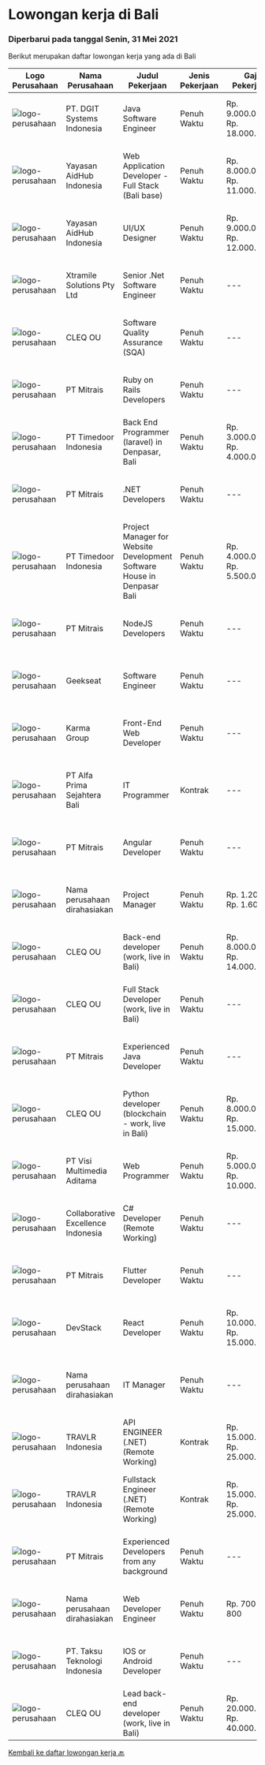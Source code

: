 
  # Lowongan kerja di Bali

  ### Diperbarui pada tanggal Senin, 31 Mei 2021

  Berikut merupakan daftar lowongan kerja yang ada di Bali

  |Logo Perusahaan | Nama Perusahaan | Judul Pekerjaan | Jenis Pekerjaan | Gaji Pekerjaan | Lokasi | Deskripsi | Tanggal diunggah | Pranala |
  | -------------- | --------------- | --------------- | --------- | --------- | -------------- | ------- | ----------- | ----------- |
  |![logo-perusahaan](https://image-service-cdn.seek.com.au/e93bc75036be941b9c3ff3a55670cb236457b0c4/ee4dce1061f3f616224767ad58cb2fc751b8d2dc)|PT. DGIT Systems Indonesia|Java Software Engineer|Penuh Waktu|Rp. 9.000.000-Rp. 18.000.000|Badung|We are looking for a talented Java engineer to join an experienced team of engineers working on our flagship to work remotely for our...|Senin, 31 Mei 2021|https://www.jobstreet.co.id/id/job/java-software-engineer-3542502?token=0~34e136d9-9bf8-4f16-b167-184ed6290f3d&sectionRank=1&jobId=jobstreet-id-job-3542502|
|![logo-perusahaan](https://image-service-cdn.seek.com.au/9b692f209622949279e729a0faf85c537e22289b/ee4dce1061f3f616224767ad58cb2fc751b8d2dc)|Yayasan AidHub Indonesia|Web Application Developer - Full Stack (Bali base)|Penuh Waktu|Rp. 8.000.000-Rp. 11.000.000|Kuta|Responsibilities: This role will report to the IT Manager Candidate must be able to manage the complete software development process of the our...|Minggu, 30 Mei 2021|https://www.jobstreet.co.id/id/job/web-application-developer-full-stack-bali-base-3534843?token=0~34e136d9-9bf8-4f16-b167-184ed6290f3d&sectionRank=2&jobId=jobstreet-id-job-3534843|
|![logo-perusahaan](https://image-service-cdn.seek.com.au/9b692f209622949279e729a0faf85c537e22289b/ee4dce1061f3f616224767ad58cb2fc751b8d2dc)|Yayasan AidHub Indonesia|UI/UX Designer|Penuh Waktu|Rp. 9.000.000-Rp. 12.000.000|Badung|Duties and Responsibilities  This role will report to the AidHub IT Manager    Create and maintain AidHub logo and branding manual and identity Design...|Minggu, 30 Mei 2021|https://www.jobstreet.co.id/id/job/ui-ux-designer-3534783?token=0~34e136d9-9bf8-4f16-b167-184ed6290f3d&sectionRank=3&jobId=jobstreet-id-job-3534783|
|![logo-perusahaan](https://image-service-cdn.seek.com.au/886dbb766c5bd832cea6f1bb5b5374b094ca8917/ee4dce1061f3f616224767ad58cb2fc751b8d2dc)|Xtramile Solutions Pty Ltd|Senior .Net Software Engineer|Penuh Waktu|---|Bali|Innovative job opportunity offering a high salary package, attractive bonus remuneration and full remote working arrangement.This role will help...|Sabtu, 29 Mei 2021|https://www.jobstreet.co.id/id/job/senior-net-software-engineer-3533449?token=0~34e136d9-9bf8-4f16-b167-184ed6290f3d&sectionRank=4&jobId=jobstreet-id-job-3533449|
|![logo-perusahaan](https://image-service-cdn.seek.com.au/83f6c0a379be672bd3733ebae34ee48ae48afc54/ee4dce1061f3f616224767ad58cb2fc751b8d2dc)|CLEQ OU|Software Quality Assurance (SQA)|Penuh Waktu|---|Badung|About ItsavirusItsavirus is a software company with offices in Bali, Singapore and Amsterdam. With a relative small group of people, we work on great...|Kamis, 27 Mei 2021|https://www.jobstreet.co.id/id/job/software-quality-assurance-sqa-3529495?token=0~34e136d9-9bf8-4f16-b167-184ed6290f3d&sectionRank=5&jobId=jobstreet-id-job-3529495|
|![logo-perusahaan](https://image-service-cdn.seek.com.au/873c75fc9ed6df00967320d343e4e2a794129d8b/ee4dce1061f3f616224767ad58cb2fc751b8d2dc)|PT Mitrais|Ruby on Rails Developers|Penuh Waktu|---|Bali|Build your Career with Mitrais ! We're urgently looking for experienced Ruby On Rails  Developers to be part of our team for an immediate...|Kamis, 27 Mei 2021|https://www.jobstreet.co.id/id/job/ruby-on-rails-developers-3529360?token=0~34e136d9-9bf8-4f16-b167-184ed6290f3d&sectionRank=6&jobId=jobstreet-id-job-3529360|
|![logo-perusahaan](https://image-service-cdn.seek.com.au/9f2111bf08df94f0ea97d6b9f360a4952c081dc6/ee4dce1061f3f616224767ad58cb2fc751b8d2dc)|PT Timedoor Indonesia|Back End Programmer (laravel) in Denpasar, Bali|Penuh Waktu|Rp. 3.000.000-Rp. 4.000.000|Denpasar|If you want to develop yourself, Timedoor is one of the best places to start your career. Our team comes from various cultures. We welcome young...|Rabu, 26 Mei 2021|https://www.jobstreet.co.id/id/job/back-end-programmer-laravel-in-denpasar-bali-3528535?token=0~34e136d9-9bf8-4f16-b167-184ed6290f3d&sectionRank=7&jobId=jobstreet-id-job-3528535|
|![logo-perusahaan](https://image-service-cdn.seek.com.au/873c75fc9ed6df00967320d343e4e2a794129d8b/ee4dce1061f3f616224767ad58cb2fc751b8d2dc)|PT Mitrais|.NET Developers|Penuh Waktu|---|Denpasar|Build your Career with Mitrais !  We're looking for experienced .NET Software Engineers to be part of our team.  What will you be doing ?  Coding high...|Kamis, 27 Mei 2021|https://www.jobstreet.co.id/id/job/net-developers-3529365?token=0~34e136d9-9bf8-4f16-b167-184ed6290f3d&sectionRank=8&jobId=jobstreet-id-job-3529365|
|![logo-perusahaan](https://image-service-cdn.seek.com.au/9f2111bf08df94f0ea97d6b9f360a4952c081dc6/ee4dce1061f3f616224767ad58cb2fc751b8d2dc)|PT Timedoor Indonesia|Project Manager for Website Development Software House in Denpasar Bali|Penuh Waktu|Rp. 4.000.000-Rp. 5.500.000|Bali|If you want to grow up yourself, Timedoor is one of the best places for your career. Our team has come from various culture. We welcome young people...|Rabu, 26 Mei 2021|https://www.jobstreet.co.id/id/job/project-manager-for-website-development-software-house-in-denpasar-bali-3530056?token=0~34e136d9-9bf8-4f16-b167-184ed6290f3d&sectionRank=9&jobId=jobstreet-id-job-3530056|
|![logo-perusahaan](https://image-service-cdn.seek.com.au/873c75fc9ed6df00967320d343e4e2a794129d8b/ee4dce1061f3f616224767ad58cb2fc751b8d2dc)|PT Mitrais|NodeJS Developers|Penuh Waktu|---|Bali|Build your Career with Mitrais! We're urgently looking for experienced NodeJS Developers to be part of our team for an immediate start.Our client is a...|Rabu, 26 Mei 2021|https://www.jobstreet.co.id/id/job/nodejs-developers-3529906?token=0~34e136d9-9bf8-4f16-b167-184ed6290f3d&sectionRank=10&jobId=jobstreet-id-job-3529906|
|![logo-perusahaan](https://image-service-cdn.seek.com.au/a94166d692fda70a364e9d5191d7ced8a65f1597/ee4dce1061f3f616224767ad58cb2fc751b8d2dc)|Geekseat|Software Engineer|Penuh Waktu|---|Denpasar|Have a seat with us! We are currently looking for an experienced Software Engineer to join our Awesome Engineering Team at our offices in Bali or...|Jumat, 28 Mei 2021|https://www.jobstreet.co.id/id/job/software-engineer-3532397?token=0~34e136d9-9bf8-4f16-b167-184ed6290f3d&sectionRank=11&jobId=jobstreet-id-job-3532397|
|![logo-perusahaan](https://image-service-cdn.seek.com.au/67c495f4521aff685a88804eea5713acb3e2caec/ee4dce1061f3f616224767ad58cb2fc751b8d2dc)|Karma Group|Front-End Web Developer|Penuh Waktu|---|Denpasar|We are an international Boutique Luxury Hospitality company with a tight-knit team of digital designers and developers. As we continue to expand, we...|Selasa, 25 Mei 2021|https://www.jobstreet.co.id/id/job/front-end-web-developer-3527814?token=0~34e136d9-9bf8-4f16-b167-184ed6290f3d&sectionRank=12&jobId=jobstreet-id-job-3527814|
|![logo-perusahaan](https://image-service-cdn.seek.com.au/2aec1f95308fba1d74b0e76458142927d6f5c665/ee4dce1061f3f616224767ad58cb2fc751b8d2dc)|PT Alfa Prima Sejahtera Bali|IT Programmer|Kontrak|---|Denpasar|KAPAN TERAKHIR KALI ANDA MERASA BENAR-BENAR BAHAGIA DALAM BEKERJA? Ayo seru-seruan bareng kami di Alfa Prima. Sebuah Lembaga Pendidikan yang sedang...|Rabu, 26 Mei 2021|https://www.jobstreet.co.id/id/job/it-programmer-3529912?token=0~34e136d9-9bf8-4f16-b167-184ed6290f3d&sectionRank=13&jobId=jobstreet-id-job-3529912|
|![logo-perusahaan](https://image-service-cdn.seek.com.au/873c75fc9ed6df00967320d343e4e2a794129d8b/ee4dce1061f3f616224767ad58cb2fc751b8d2dc)|PT Mitrais|Angular Developer|Penuh Waktu|---|Bali|Build your Career with Mitrais !  We're looking for experienced Angular Developer to be part of our team.  What will you be doing?  Liase with...|Kamis, 27 Mei 2021|https://www.jobstreet.co.id/id/job/angular-developer-3529367?token=0~34e136d9-9bf8-4f16-b167-184ed6290f3d&sectionRank=14&jobId=jobstreet-id-job-3529367|
|![logo-perusahaan](https://us.123rf.com/450wm/pavelstasevich/pavelstasevich1811/pavelstasevich181101027/112815900-stock-vector-no-image-available-icon-flat-vector.jpg?ver=6)|Nama perusahaan dirahasiakan|Project Manager|Penuh Waktu|Rp. 1.200-Rp. 1.600|Bali|Candidate must possess at least a Bachelor's Degree, Post Graduate Diploma, Professional Degree, Master's Degree, Others or equivalent. Required...|Rabu, 26 Mei 2021|https://www.jobstreet.co.id/id/job/project-manager-8544433/origin/sg?token=0~34e136d9-9bf8-4f16-b167-184ed6290f3d&sectionRank=15&jobId=jobstreet-sg-job-8544433|
|![logo-perusahaan](https://image-service-cdn.seek.com.au/83f6c0a379be672bd3733ebae34ee48ae48afc54/ee4dce1061f3f616224767ad58cb2fc751b8d2dc)|CLEQ OU|Back-end developer (work, live in Bali)|Penuh Waktu|Rp. 8.000.000-Rp. 14.000.000|Badung|About ItsavirusItsavirus is a software company with offices in Bali, Singapore and Amsterdam. With a relative small group of people, we work on great...|Rabu, 26 Mei 2021|https://www.jobstreet.co.id/id/job/back-end-developer-work-live-in-bali-3529331?token=0~34e136d9-9bf8-4f16-b167-184ed6290f3d&sectionRank=16&jobId=jobstreet-id-job-3529331|
|![logo-perusahaan](https://image-service-cdn.seek.com.au/83f6c0a379be672bd3733ebae34ee48ae48afc54/ee4dce1061f3f616224767ad58cb2fc751b8d2dc)|CLEQ OU|Full Stack Developer (work, live in Bali)|Penuh Waktu|---|Badung|About ItsavirusItsavirus is a software company with offices in Bali, Singapore and Amsterdam. We work on great projects that have a positive impact...|Rabu, 26 Mei 2021|https://www.jobstreet.co.id/id/job/full-stack-developer-work-live-in-bali-3529321?token=0~34e136d9-9bf8-4f16-b167-184ed6290f3d&sectionRank=17&jobId=jobstreet-id-job-3529321|
|![logo-perusahaan](https://image-service-cdn.seek.com.au/873c75fc9ed6df00967320d343e4e2a794129d8b/ee4dce1061f3f616224767ad58cb2fc751b8d2dc)|PT Mitrais|Experienced Java Developer|Penuh Waktu|---|Bali|Build your Career with Mitrais!  We have clients who are urgently looking for Experienced Java developers for an immediate start. What will you be...|Jumat, 28 Mei 2021|https://www.jobstreet.co.id/id/job/experienced-java-developer-3529373?token=0~34e136d9-9bf8-4f16-b167-184ed6290f3d&sectionRank=18&jobId=jobstreet-id-job-3529373|
|![logo-perusahaan](https://image-service-cdn.seek.com.au/83f6c0a379be672bd3733ebae34ee48ae48afc54/ee4dce1061f3f616224767ad58cb2fc751b8d2dc)|CLEQ OU|Python developer (blockchain - work, live in Bali)|Penuh Waktu|Rp. 8.000.000-Rp. 15.000.000|Badung|About MelalieMelalie is a peer-to-peer (P2P) mobility marketplace. On the Melalie platform, people can rent vehicles from each other, without the need...|Rabu, 26 Mei 2021|https://www.jobstreet.co.id/id/job/python-developer-blockchain-work-live-in-bali-3529319?token=0~34e136d9-9bf8-4f16-b167-184ed6290f3d&sectionRank=19&jobId=jobstreet-id-job-3529319|
|![logo-perusahaan](https://image-service-cdn.seek.com.au/b8528c389ba1b59ec14f571684d5a518b5b2a7b1/ee4dce1061f3f616224767ad58cb2fc751b8d2dc)|PT Visi Multimedia Aditama|Web Programmer|Penuh Waktu|Rp. 5.000.000-Rp. 10.000.000|Bali|Requirements: Candidate must possess at least a Diploma, Bachelor's Degree, Art/ Design/ Creative Multimedia, Computer Science/Information Technology,...|Jumat, 28 Mei 2021|https://www.jobstreet.co.id/id/job/web-programmer-3540792?token=0~34e136d9-9bf8-4f16-b167-184ed6290f3d&sectionRank=20&jobId=jobstreet-id-job-3540792|
|![logo-perusahaan](https://image-service-cdn.seek.com.au/7145b1ba6bc0dbd678e2bf86d776dd2b1b9b81f6/ee4dce1061f3f616224767ad58cb2fc751b8d2dc)|Collaborative Excellence Indonesia|C# Developer (Remote Working)|Penuh Waktu|---|Bali|Responsibilities: Design, coding, and testing of modules for various components of our product framework Capable of understanding and delivering...|Rabu, 26 Mei 2021|https://www.jobstreet.co.id/id/job/c-developer-remote-working-3530998?token=0~34e136d9-9bf8-4f16-b167-184ed6290f3d&sectionRank=21&jobId=jobstreet-id-job-3530998|
|![logo-perusahaan](https://image-service-cdn.seek.com.au/873c75fc9ed6df00967320d343e4e2a794129d8b/ee4dce1061f3f616224767ad58cb2fc751b8d2dc)|PT Mitrais|Flutter Developer|Penuh Waktu|---|Bali|Build your Career with Mitrais !  We're looking for experienced Flutter Developer to be part of our team. What will you be doing?  Liase with...|Rabu, 26 Mei 2021|https://www.jobstreet.co.id/id/job/flutter-developer-3529904?token=0~34e136d9-9bf8-4f16-b167-184ed6290f3d&sectionRank=22&jobId=jobstreet-id-job-3529904|
|![logo-perusahaan](https://image-service-cdn.seek.com.au/074f2081cc42a722643e36313941760f758e7c3b/ee4dce1061f3f616224767ad58cb2fc751b8d2dc)|DevStack|React Developer|Penuh Waktu|Rp. 10.000.000-Rp. 15.000.000|Bali|We are looking for exceptional and experienced ReactJS / React Native Developers to join our team in Bandung or Bali! General requirement At least...|Rabu, 26 Mei 2021|https://www.jobstreet.co.id/id/job/react-developer-3530091?token=0~34e136d9-9bf8-4f16-b167-184ed6290f3d&sectionRank=23&jobId=jobstreet-id-job-3530091|
|![logo-perusahaan](https://us.123rf.com/450wm/pavelstasevich/pavelstasevich1811/pavelstasevich181101027/112815900-stock-vector-no-image-available-icon-flat-vector.jpg?ver=6)|Nama perusahaan dirahasiakan|IT Manager|Penuh Waktu|---|Bali|Pendidikan minimal S1 segala jurusan Memiliki pengetahuan mengenai PHP dan bahasa pemrograman lainnya atau menguasai jaringan Gaji negotiable...|Selasa, 25 Mei 2021|https://www.jobstreet.co.id/id/job/it-manager-3537839?token=0~34e136d9-9bf8-4f16-b167-184ed6290f3d&sectionRank=24&jobId=jobstreet-id-job-3537839|
|![logo-perusahaan](https://image-service-cdn.seek.com.au/0b12a742ea945bde3fd751c06ca5f47bb2053690/ee4dce1061f3f616224767ad58cb2fc751b8d2dc)|TRAVLR Indonesia|API ENGINEER (.NET) (Remote Working)|Kontrak|Rp. 15.000.000-Rp. 25.000.000|Bali|API ENGINEER (.NET)As an API engineer, you will be responsible for the analysis, design, testing, development, and maintenance of best in class...|Rabu, 26 Mei 2021|https://www.jobstreet.co.id/id/job/api-engineer-net-remote-working-3530881?token=0~34e136d9-9bf8-4f16-b167-184ed6290f3d&sectionRank=25&jobId=jobstreet-id-job-3530881|
|![logo-perusahaan](https://image-service-cdn.seek.com.au/0b12a742ea945bde3fd751c06ca5f47bb2053690/ee4dce1061f3f616224767ad58cb2fc751b8d2dc)|TRAVLR Indonesia|Fullstack Engineer (.NET) (Remote Working)|Kontrak|Rp. 15.000.000-Rp. 25.000.000|Bali|FULLSTACK ENGINEER (.NET)WHAT YOU WILL DO Develop large distributed software applications for travel booking platform Develop software solutions for...|Rabu, 26 Mei 2021|https://www.jobstreet.co.id/id/job/fullstack-engineer-net-remote-working-3530792?token=0~34e136d9-9bf8-4f16-b167-184ed6290f3d&sectionRank=26&jobId=jobstreet-id-job-3530792|
|![logo-perusahaan](https://image-service-cdn.seek.com.au/873c75fc9ed6df00967320d343e4e2a794129d8b/ee4dce1061f3f616224767ad58cb2fc751b8d2dc)|PT Mitrais|Experienced Developers from any background|Penuh Waktu|---|Bali|Build your Career with Mitrais !  We're looking for experienced Software Engineers from any background to be part of our team.  What will you...|Rabu, 26 Mei 2021|https://www.jobstreet.co.id/id/job/experienced-developers-from-any-background-3528712?token=0~34e136d9-9bf8-4f16-b167-184ed6290f3d&sectionRank=27&jobId=jobstreet-id-job-3528712|
|![logo-perusahaan](https://us.123rf.com/450wm/pavelstasevich/pavelstasevich1811/pavelstasevich181101027/112815900-stock-vector-no-image-available-icon-flat-vector.jpg?ver=6)|Nama perusahaan dirahasiakan|Web Developer Engineer|Penuh Waktu|Rp. 700-Rp. 800|Bali|Candidate must possess at least a Bachelor's Degree, Post Graduate Diploma, Professional Degree, Master's Degree, Others or equivalent. Required...|Rabu, 26 Mei 2021|https://www.jobstreet.co.id/id/job/web-developer-engineer-8544327/origin/sg?token=0~34e136d9-9bf8-4f16-b167-184ed6290f3d&sectionRank=28&jobId=jobstreet-sg-job-8544327|
|![logo-perusahaan](https://image-service-cdn.seek.com.au/cdad7eadbef6a47d2c5b4d08a7c1b9886e8f7f8f/ee4dce1061f3f616224767ad58cb2fc751b8d2dc)|PT. Taksu Teknologi Indonesia|IOS or Android Developer|Penuh Waktu|---|Bali|Join Our Team, we are Hiring!We’re looking for a Dedicated also dynamic engineer to join us as a team to be in the position of iOS or Android...|Kamis, 27 Mei 2021|https://www.jobstreet.co.id/id/job/ios-or-android-developer-3539194?token=0~34e136d9-9bf8-4f16-b167-184ed6290f3d&sectionRank=29&jobId=jobstreet-id-job-3539194|
|![logo-perusahaan](https://image-service-cdn.seek.com.au/83f6c0a379be672bd3733ebae34ee48ae48afc54/ee4dce1061f3f616224767ad58cb2fc751b8d2dc)|CLEQ OU|Lead back-end developer (work, live in Bali)|Penuh Waktu|Rp. 20.000.000-Rp. 40.000.000|Badung|Are you ready to take a next step in your career and also move to Bali? Are you eager to work on large, innovative projects for clients all over the...|Rabu, 26 Mei 2021|https://www.jobstreet.co.id/id/job/lead-back-end-developer-work-live-in-bali-3529315?token=0~34e136d9-9bf8-4f16-b167-184ed6290f3d&sectionRank=30&jobId=jobstreet-id-job-3529315|


  [Kembali ke daftar lowongan kerja 🔙](../README.md#daftar-lowongan-kerja)
  